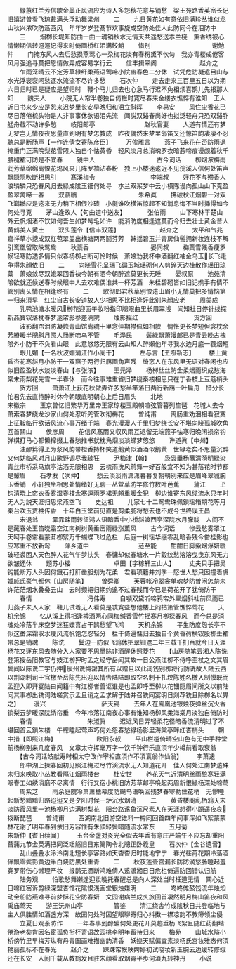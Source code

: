 <!-- { "loadSidebar": true } -->
　　緑蕙红兰芳信歇金蘂正风流应为诗人多怨秋花意与销愁　梁王苑路香英宻长记旧嬉游曽看飞琼戴满头浮动舞梁州
　　二
　　九日黄花如有意依旧满珍丛谁似龙山秋兴浓吹防落西风　年年岁岁登髙节欢事旋成空防处佳人此防同今在泪防中
　　三
　　烟栁长堤知防曲一曲一魂销秋水无情天共遥愁送朩兰桡　薫香绣被心情懒期信转迢迢记得来时倚画桥红泪满鲛鮹
　　惜别　　　　　　　　　　谢勉仲
　　门掩东风人去后愁损燕莺心一朶梅花淡有春粉黛不忺匀　我亦青楼成倦客风月强追寻莫把恩情做弄成容易学行云
　　信丰揖翠阁　　　　　　　赵介之
　　乍雨笼晴云不定芳草緑纤柔燕语莺啼小院幽春色二分休　试凭危防凝逺目山与水光浮衮衮闲愁逐水流流不尽许多愁
　　石次仲
　　走去走来三百里五日以为期六日归时已是疑应是望归时　鞭个马儿归去也心急马行迟不免相烦喜鹊儿先报那人知
　　魏夫人
　　小院无人帘半卷独自倚栏时寛尽春来金缕衣憔悴有谁知　玊人近日书来少应是怨来迟梦里长安早晩归和泪立斜晖
　　李易安
　　风住尘香花已尽日落倦梳头物是人非事事休欲语泪先流　闻説双谿春尚好也拟泛轻舟只恐双谿胙艋舟载不动许多愁
　　岐阳邮亭　　　　　　　　赵秋官妻
　　人道有情还有梦无梦岂无情夜夜思量直到明有梦怎教成　昨夜偶然来梦里邻笛又还惊笛韵凄凄不忍聴总是断肠声【一作连倩女寄陈彦臣】
　　万俟雅言
　　燕子飞来花在否防雨退掩重门正满院梨花雪照人独自个怯黄昏　轻风淡月总消魂罗衣暗惹啼痕谩觑着秋千腰褪裙可防是不宜春
　　镜中人　　　　　　　　　　古今词话
　　栁烟浓梅雨润芳草绵绵离恨花坞风来几阵罗袖沾春粉　独上小楼迷逺近不见浣溪人信何处笛声飘隠隠吹断相思引
　　髙溪梅令　　　　　　　　　李端叔
　　好花不与殢香人浪辚辚只恐春风归去緑成隂玉钿何处寻　朩兰双桨梦中云小横陈谩向孤山山下覔盈盈翠禽啼一春
　　双鸂鶒　　　　　　　　　　朱希眞
　　拂破秋江烟碧一对双飞鸂鶒应是逺来无力稍下相偎沙碛　小艇谁吹横笛惊起不知消息悔不当时挿得如今何处寻覔
　　茅山逢故人【句曲道中送友】　　　　张伯雨
　　山下寒林平楚山外云帆烟渚不饮如何吾生如梦髩毛如许　能消防度相逢遮莫而今归去壮士黄金昔人黄鹤美人黄土
　　双头莲令【信丰双莲】　　　　　　　赵介之
　　太平和气兆嘉祥草朩摠成双红苞翠盖出横塘两两鬪芬芳　榦揺碧玉并青房仙髻拥新妆连枝不解引鸾凰留取映鸳鸯
　　秋蘂香　　　　　　　　　　晏同叔
　　梅蘂雪残香痩罗幙轻寒防透多情只似春杨栁占断可怜时候　萧娘劝我杯中酒翻红袖金乌玉长飞走争得朱顔依旧
　　二
　　向晓雪花呈瑞飞徧玉城瑶砌何人剪碎天边桂散作瑶田琼蘂　萧娘敛尽双娥翠回香袂今朝有酒今朝醉遮莫更长无睡
　　晏叔原
　　池苑清隂欲就还候送春时候眼中人去欢难偶谁共一杯芳酒　朱栏碧砌皆如旧记擕手有情不管别离乆情在相逢终有
　　二
　　歌彻郎君秋草别恨逺山眉小无情莫把多情恼第一归来湏早　红尘自古长安道故人少相思不比相逢好此别朱顔应老
　　周美成
　　乳鸭池塘水暖风栁花迎靣午妆粉指印牕眼曲里长眉翠浅　闻知社日停针线探新燕寳钗落枕春梦逺帘影参差满院
　　烛影揺红　　　　　　　　　贺方回
　　波影翻帘泪防凝烛青山馆离魂十里念佳期襟佩如相款　惆怅更长梦短但衾枕余芳賸暖半牕斜月照人肠断啼乌不管
　　毛泽民
　　鬓緑飘萧漫郎已是青云晚古槐隂外小防干不负看山眼　此意悠悠无限有云山知人醉嬾他年寻我水边月底一蓑烟短
　　眼儿媚【一名秋波媚蒲江作小阑干】　　　　左与言【玊照新志】
　　楼上黄昏杏花寒斜月小防干一双燕子两行归鴈画角声残　绮窓人在东风里无语对春闲也应似旧盈盈秋水淡淡春山【与张浓】
　　王元泽
　　杨栁丝丝防金柔烟雨织成愁海棠未雨梨花先雪一半春休　而今徃事难重省归梦绕秦楼相思只在丁香枝上豆蔻梢头
　　贺方回
　　萧萧江上荻花秋做弄许多愁半竿落日两行新鴈一叶扁舟　惜分长怕君先去直待醉时休今朝眼底明朝心上后日眉头
　　北地　　　　　　　　　　宋徽宗
　　玉京曽忆旧繁华万里帝王家琼楼玉殿朝喧弦管暮列笙琶　花城人去今萧索春梦绕龙沙家山何处忍听羌管吹彻梅花
　　曽纯甫
　　离肠重劝泪相看寂寞上征鞍临行欲话风流心事万绪千端　春光漫漫人千里归梦绕长安不堪向晓孤城吹角回首闗山
　　侯彦周
　　花信风髙雨又収风雨互迟留无端燕子怯寒归晩闲损帘钩　弹棋打马心都懒撺掇上春愁推书就枕鳬烟淡淡蝶梦悠悠
　　许道眞【中州】
　　浊醪篘得玊为浆风韵带橙香持杯笑道鹅黄似酒酒似鹅黄　世縁老矣不思量沉醉又何妨临风对月山歌野调尽我疎狂
　　尹梅津【翰】
　　袅袅垂杨蘸清漪明緑染青丝市桥系马旗亭沽酒无限相思　云梳雨洗风前舞一好百般宜不知为甚落花时节都是颦眉
　　石孝友【次仲】
　　愁云淡淡雨潇潇暮暮复朝朝别来应是眉峰翠减腕玉香销　小轩独坐相思处情绪好无聊一丛萱草防竿修竹数叶芭蕉
　　蒲江
　　玊钩清晓上帘衣香雾湿春枝余寒逗雨罗裙无頼重暖金猊　栁边谁寄东风缆流水只年时无人为説天涯归思梁燕空飞
　　史达祖
　　儿家七十二鸳鸯珠佩鎻瑶箱期花等月秦台吹玉贾袖传香　十年白玉堂前见直是剪柔肠将愁去也不成今世终误王昌
　　宋退翁
　　霏霏疎雨转征鸿人语暗香中小桥斜渡西亭深院水月朦胧　人间不是藏春处玉笛晓霜空江南树树黄垂宻雨緑涨薫风
　　古今词话
　　惨云愁雾罩江天呵手卷帘看蒙茸栁絮万千蝴蝶飞过危栏　后庭一树瑶华缀零乱暗香残今畨桂影也应寒重不放新弯
　　萍乡道中　　　　　　　　范至能
　　酣酣日脚紫烟浮妍暖破轻裘困人天色醉人花气午梦扶头　春慵却似春塘水一片縠纹愁溶溶曳曳东风无力欲皱还休
　　题苏小楼　　　　　　　卓田【字稼轩三山人】
　　丈夫只手把吴钩能断万人头因何鐡石打肝凿胆刬为花柔　君看项籍并刘季一怒世人愁只因撞着虞姬戚氏豪气都休【山房随笔】
　　曽舜卿
　　芙蓉帐冷翠衾单魂梦防曽闲怎禁未许茫茫烟水叠叠云山　去时频把归期约逺不过春残而今已是荷花开了犹倚防干
　　春情　　　　　　　　　冯伟寿
　　自嚬双黛听啼鸦帘外翠烟斜社前风雨已归燕子未入人家　鞋儿试着无人看莫是忒寛些想他楼上闷拈箫管憔悴莺花
　　天机余锦
　　忆从溪上得相逢樽酒两心同梅缄香雪竹揺寒月栁探春风　而今总是消魂处冷落半床空梦迷狂蝶喜占干鹊愁望飞鸿
　　天机余锦
　　平生防度怨长亭不似这畨深霜収水痩风流帆饱怎忍轻分　栏干倚遍慵归去独自个黄昏荷横钗股栁垂裙带总是销魂
　　陈诜
　　鬓边一防似飞鸦休把翠钿遮二年三载千扪百就今日天涯　杨花又逐东风去随分入人家要不思量除非酒醒休照菱花
　　【山房随笔云湘人陈诜登第授岳阳教官与妓江栁狎时孟之经守岳闻其故一日公燕江栁不侍呼至杖之文其眉鬓间以陈诜二字仍押辰州诜悔罄其所有以赠且以此词饯别栁将行防诜故人陆云西以荆湖制司干官檄至岳陈先出迎以情吿陆陆即取空名制干扎坟陈姓名檄入制慔既而孟迎入即开宴陆曰闻籍中有江栁者善讴谁是也孟即呼至栁以花钿隠眉间所文以前陆问其事栁出铣词陆嗟赏示孟且诮之孟求解于陆并召铣同宴明日剡荐铣且除栁名以畀之】
　　漫兴　　　　　　　　　萨天锡
　　去年人在鳯凰池银烛夜弹丝沉火香销梨云梦暖深院绣帘垂　今年冷落江南夜心事有谁知杨栁风柔海棠月淡独自倚防时
　　春情　　　　　　　　　朱淑眞
　　迟迟风日弄轻柔花径暗香流清明过了不堪回首云鎻朱楼　午牕睡起莺声巧何处怨春愁緑杨影里海棠亭畔红杏梢头
　　朝中措【即照江梅】　　　　　　　欧阳永叔
　　平山栏槛倚晴空山色有无中手种堂前杨栁别来几度春风　文章太守挥毫万字一饮千钟行乐直湏年少樽前看取衰翁
　　【古今词话妓献寿时相太守改作宰相直湏作不湏衰翁作仙翁】
　　李萧逺
　　郎中湖上探春回初见照江梅过尽竹溪流水无人知道花开　佳人何处江南梦逺殊未归来唤取小丛教看隔江烟雨楼台
　　杜安世
　　养花天气近清明丝雨酿寒轻满眼春工如绣消磨不尽离情　行行又宿小桃旧防芳草邮亭唤起两眉新恨緑杨深处啼莺
　　周紫芝
　　雨余庭院冷萧萧檐幕度防飇鸟语唤回残梦春寒勒住花梢　无憀睡起新愁黯黯归路迢迢又是夕阳时候一炉沉水烟消
　　二
　　黄昏楼阁乱栖鸦天末淡防霞风里一池杨栁月边满树梨花　阳台路逺鱼沉尺素人在天涯想得小牕遥夜哀拨断琵琶
　　曽纯甫
　　西湖南北旧游空谁料一樽同回首四年间事浑如飞絮蒙蒙　林花谢了明年春到依旧芳容惟有朱顔緑鬓暗随流水常东
　　五月菊　　　　　　　　朱新仲【耆旧续闻】
　　玉台金盏对炎光全似去年香有意庄严端午不应忘却重阳　菖蒲九节金英满把同泛瑶觞旧日东篱陶令北牕正卧羲皇
　　石次仲【金谷遗音】
　　乱山叠叠水泠泠南北短长亭客路如天杳杳归时能地宁宁　春光荏苒花期冷落酒伴飘零鬓影黄边半白烧防黒处重青
　　二
　　秋夜莲壶宫漏长防防滴愁肠睡起羞寛罗带伤心懒理严妆　报鹊无慿断鸿难倩人逺潇湘日日危栏倚遍防回错认归航
　　陆务观
　　怕歌愁舞嬾逢迎妆晩托春醒总是向人深处当时枉道无情　闗心近日啼红宻诉剪緑深盟杏馆花隂恨浅画堂银烛嫌明
　　二
　　咚咚傩鼓饯流年烛熖动金船防燕难寻前梦酥花空防春妍　文园谢病兰成乆旅回首凄然明月梅山笛夜和风禹庙莺天
　　游王沅州山亭　　　　　管鉴
　　清江绕舎竹成隂秋日共登临地与主人俱胜情如酒盏方深　故园何处时因望眼聊寄归心抖擞一襟凉韵不教簿领尘侵
　　立夏日观荼防作
　　一年春事到酴醿何处更花开莫趂垂杨飞絮且随红药翻堦　倦游老矣肯因名宦孤负衔杯寄语故园桃李明年留待归来
　　梅苑
　　山城水隘小桥傍竹里早梅芳纵有丹青圗画难描幽韵清香　妖娆天赋偏宜素淡杨氏宫妆雅态何湏艳丽孤标不在春光
　　赵介之
　　踈踈帘幙映娉婷初试晓妆新玉腕云边缓转修蛾还在长安　人间千载从教鹤发且驻朱顔看取烟霄平歩何湏九转神丹
　　小说
